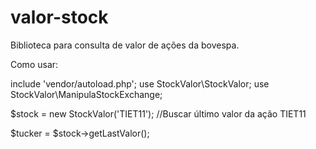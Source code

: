 # valor-stock
Biblioteca para consulta de valor de ações da bovespa.

Como usar:

include 'vendor/autoload.php';
use StockValor\StockValor;
use StockValor\ManipulaStockExchange;

$stock = new StockValor('TIET11');
//Buscar último valor da ação TIET11

$tucker = $stock->getLastValor();
